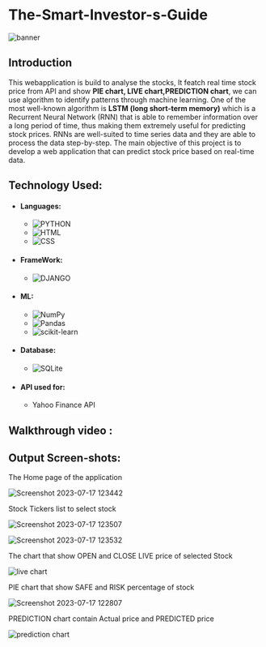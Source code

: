 # The-Smart-Investor-s-Guide

![banner](https://github.com/Sohamp2606/The-Smart-Investor-s-Guide/assets/106002920/f4a71c17-7805-418b-b0bb-7463922a20f0)

## Introduction
<p>
  This webapplication is build to analyse the stocks, It featch real time stock price from API and show <b>PIE chart, LIVE chart,PREDICTION chart</b>, we can use algorithm to identify patterns through machine learning. One of the most well-known algorithm  is <b>LSTM (long short-term memory)</b> which is a Recurrent Neural Network (RNN) that is able to remember information over a long period of time, thus making them extremely useful for predicting stock prices. RNNs are well-suited to time series data and they are able to process the data step-by-step.
  The main objective of this project is to develop a web application that can predict stock price based on real-time data.
</p>

## Technology Used:
- #### Languages:
  - ![PYTHON](https://img.shields.io/badge/Python-FFD43B?style=for-the-badge&logo=python&logoColor=darkgreen)
  - ![HTML](https://img.shields.io/badge/HTML5-E34F26?style=for-the-badge&logo=html5&logoColor=white)
  - ![CSS](https://img.shields.io/badge/CSS3-1572B6?style=for-the-badge&logo=css3&logoColor=white)
   
- #### FrameWork:
  - ![DJANGO](https://img.shields.io/badge/Django-092E20?style=for-the-badge&logo=django&logoColor=green)
    
- #### ML:
  - ![NumPy](https://img.shields.io/badge/numpy-%23013243.svg?style=for-the-badge&logo=numpy&logoColor=white)
  - ![Pandas](https://img.shields.io/badge/pandas-%23150458.svg?style=for-the-badge&logo=pandas&logoColor=white)
  - ![scikit-learn](https://img.shields.io/badge/scikit--learn-%23F7931E.svg?style=for-the-badge&logo=scikit-learn&logoColor=white)
    
- #### Database:
  - ![SQLite](https://img.shields.io/badge/SQLite-07405E?style=for-the-badge&logo=sqlite&logoColor=white)
    
- #### API used for:
  - Yahoo Finance API 

## Walkthrough video :

## Output Screen-shots:

The Home page of the application

![Screenshot 2023-07-17 123442](https://github.com/Sohamp2606/The-Smart-Investor-s-Guide/assets/106002920/9591a890-b952-455b-9157-95de02ea27f2)

Stock Tickers list to select stock

![Screenshot 2023-07-17 123507](https://github.com/Sohamp2606/The-Smart-Investor-s-Guide/assets/106002920/e454de05-c351-4db4-8a48-6ebf21cc5bf8)

![Screenshot 2023-07-17 123532](https://github.com/Sohamp2606/The-Smart-Investor-s-Guide/assets/106002920/88eef735-7459-402e-bb1d-00c4963cbcab)

The chart that show OPEN and CLOSE LIVE price of selected Stock 

![live chart](https://github.com/Sohamp2606/The-Smart-Investor-s-Guide/assets/106002920/19bf58de-24e0-42b7-b428-ef47a35a24b2)

PIE chart that show SAFE and RISK percentage of stock 

![Screenshot 2023-07-17 122807](https://github.com/Sohamp2606/The-Smart-Investor-s-Guide/assets/106002920/99f739c7-a112-461b-b696-0643865bfb72)

PREDICTION chart contain Actual price and PREDICTED price

![prediction chart](https://github.com/Sohamp2606/The-Smart-Investor-s-Guide/assets/106002920/dc3b8e56-bc11-4c25-8b4d-f524c4279745)





